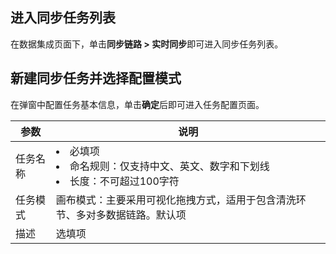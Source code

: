 ## 进入同步任务列表
 在数据集成页面下，单击**同步链路 > 实时同步**即可进入同步任务列表。
## 新建同步任务并选择配置模式
在弹窗中配置任务基本信息，单击**确定**后即可进入任务配置页面。

| 参数 | 说明 | 
|---------|---------|
| 任务名称| <li>必填项<li>命名规则：仅支持中文、英文、数字和下划线<li>长度：不可超过100字符| 
| 任务模式	| 画布模式：主要采用可视化拖拽方式，适用于包含清洗环节、多对多数据链路。默认项| 
| 描述	| 选填项| 

 
 
 
